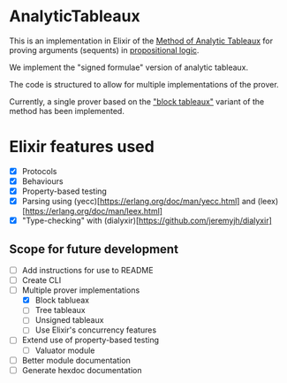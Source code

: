 # AnalyticTableaux

This is an implementation in Elixir of the [Method of Analytic Tableaux](https://en.wikipedia.org/wiki/Method_of_analytic_tableaux) for proving arguments (sequents) in [propositional logic](https://en.wikipedia.org/wiki/Propositional_calculus).

We implement the "signed formulae" version of analytic tableaux.

The code is structured to allow for multiple implementations of the prover.

Currently, a single prover based on the ["block tableaux"](https://www.google.es/url?sa=t&rct=j&q=&esrc=s&source=web&cd=&cad=rja&uact=8&ved=2ahUKEwiigdOqkvnyAhWOfMAKHV8cBdQQFnoECAUQAQ&url=http%3A%2F%2Fwww.cs.cornell.edu%2Fcourses%2Fcs4860%2F2012fa%2Flec-09.pdf&usg=AOvVaw3H9bxXXFRyPMp0zTaBWugt) variant of the method has been implemented.


# Elixir features used

- [x] Protocols
- [x] Behaviours
- [x] Property-based testing
- [x] Parsing using (yecc)[https://erlang.org/doc/man/yecc.html] and (leex)[https://erlang.org/doc/man/leex.html]
- [x] "Type-checking" with (dialyxir)[https://github.com/jeremyjh/dialyxir]

## Scope for future development

- [ ] Add instructions for use to README
- [ ] Create CLI
- [ ] Multiple prover implementations
  - [x] Block tablueax
  - [ ] Tree tableaux
  - [ ] Unsigned tableaux
  - [ ] Use Elixir's concurrency features
- [ ] Extend use of property-based testing
  - [ ] Valuator module
- [ ] Better module documentation
- [ ] Generate hexdoc documentation
